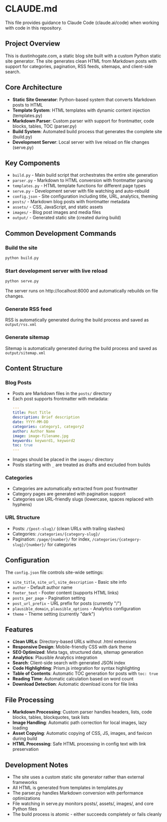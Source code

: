 # CLAUDE.md

This file provides guidance to Claude Code (claude.ai/code) when working with code in this repository.

## Project Overview

This is dustinhogate.com, a static blog site built with a custom Python static site generator. The site generates clean HTML from Markdown posts with support for categories, pagination, RSS feeds, sitemaps, and client-side search.

## Core Architecture

- **Static Site Generator**: Python-based system that converts Markdown posts to HTML
- **Template System**: HTML templates with dynamic content injection (templates.py)
- **Markdown Parser**: Custom parser with support for frontmatter, code blocks, tables, TOC (parser.py)
- **Build System**: Automated build process that generates the complete site (build.py)
- **Development Server**: Local server with live reload on file changes (serve.py)

## Key Components

- `build.py` - Main build script that orchestrates the entire site generation
- `parser.py` - Markdown to HTML conversion with frontmatter parsing
- `templates.py` - HTML template functions for different page types
- `serve.py` - Development server with file watching and auto-rebuild
- `config.json` - Site configuration including title, URL, analytics, theming
- `posts/` - Markdown blog posts with frontmatter metadata
- `assets/` - CSS, JavaScript, and static assets
- `images/` - Blog post images and media files
- `output/` - Generated static site (created during build)

## Common Development Commands

### Build the site
```bash
python build.py
```

### Start development server with live reload
```bash
python serve.py
```
The server runs on http://localhost:8000 and automatically rebuilds on file changes.

### Generate RSS feed
RSS is automatically generated during the build process and saved as `output/rss.xml`

### Generate sitemap
Sitemap is automatically generated during the build process and saved as `output/sitemap.xml`

## Content Structure

### Blog Posts
- Posts are Markdown files in the `posts/` directory
- Each post supports frontmatter with metadata:
  ```yaml
  ---
  title: Post Title
  description: Brief description
  date: YYYY-MM-DD
  categories: category1, category2
  author: Author Name
  image: image-filename.jpg
  keywords: keyword1, keyword2
  toc: true
  ---
  ```
- Images should be placed in the `images/` directory
- Posts starting with `_` are treated as drafts and excluded from builds

### Categories
- Categories are automatically extracted from post frontmatter
- Category pages are generated with pagination support
- Categories use URL-friendly slugs (lowercase, spaces replaced with hyphens)

### URL Structure
- Posts: `/{post-slug}/` (clean URLs with trailing slashes)
- Categories: `/categories/{category-slug}/`
- Pagination: `/page/{number}/` for index, `/categories/{category-slug}/{number}/` for categories

## Configuration

The `config.json` file controls site-wide settings:
- `site_title`, `site_url`, `site_description` - Basic site info
- `author` - Default author name
- `footer_text` - Footer content (supports HTML links)
- `posts_per_page` - Pagination setting
- `post_url_prefix` - URL prefix for posts (currently "/")
- `plausible_domain`, `plausible_options` - Analytics configuration
- `theme` - Theme setting (currently "dark")

## Features

- **Clean URLs**: Directory-based URLs without .html extensions
- **Responsive Design**: Mobile-friendly CSS with dark theme
- **SEO Optimized**: Meta tags, structured data, sitemap generation
- **Analytics**: Plausible Analytics integration
- **Search**: Client-side search with generated JSON index
- **Code Highlighting**: Prism.js integration for syntax highlighting
- **Table of Contents**: Automatic TOC generation for posts with `toc: true`
- **Reading Time**: Automatic calculation based on word count
- **Download Detection**: Automatic download icons for file links

## File Processing

- **Markdown Processing**: Custom parser handles headers, lists, code blocks, tables, blockquotes, task lists
- **Image Handling**: Automatic path correction for local images, lazy loading
- **Asset Copying**: Automatic copying of CSS, JS, images, and favicon during build
- **HTML Processing**: Safe HTML processing in config text with link preservation

## Development Notes

- The site uses a custom static site generator rather than external frameworks
- All HTML is generated from templates in templates.py
- The parser.py handles Markdown conversion with performance optimizations
- File watching in serve.py monitors posts/, assets/, images/, and core Python files
- The build process is atomic - either succeeds completely or fails cleanly